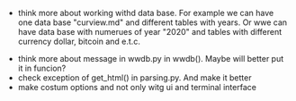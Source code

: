 + think more about working withd data base. For example we can have one data base "curview.md"
  and different tables with years. Or wwe can have data base with numerues of year "2020"
  and tables with different currency dollar, bitcoin and e.t.c.
- think more about message in wwdb.py in wwdb(). Maybe will better put it in funcion?
- check exception of get_html() in parsing.py. And make it better
- make costum options and not only witg ui and terminal interface
